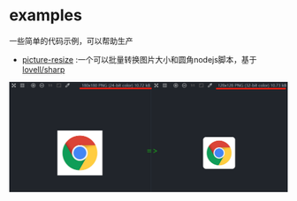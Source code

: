# examples

一些简单的代码示例，可以帮助生产

+ [picture-resize](./picture-resize/README.zh.md) :一个可以批量转换图片大小和圆角nodejs脚本，基于[lovell/sharp](https://github.com/lovell/sharp/tree/master)

![image](./picture-resize/result.png)
